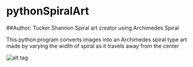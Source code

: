 pythonSpiralArt
=============

##Author: Tucker Shannon
Spiral art creator using Archimedes Spiral 
    
This python program converts images into an Archimedes spiral type art made by varying the width of spiral as it travels away from the center

![alt tag](http://i.imgur.com/F7WWly0.png)

